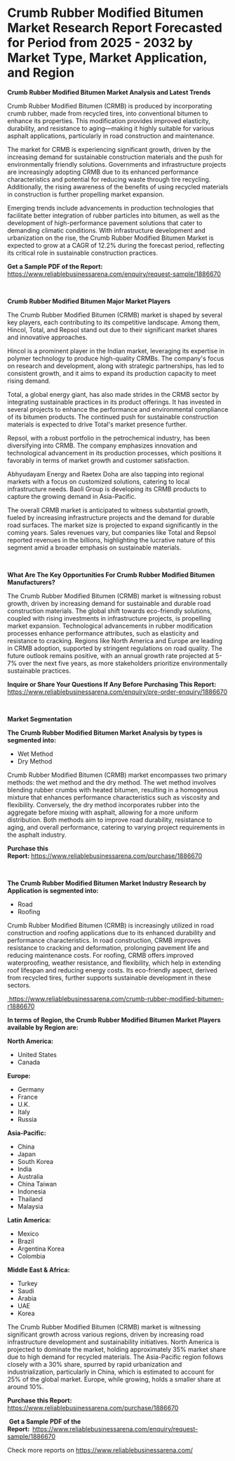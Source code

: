 <p><h1>Crumb Rubber Modified Bitumen Market Research Report Forecasted for Period from 2025 -  2032 by Market Type, Market Application, and Region</h1></p><p><strong>Crumb Rubber Modified Bitumen Market Analysis and Latest Trends</strong></p>
<p><p>Crumb Rubber Modified Bitumen (CRMB) is produced by incorporating crumb rubber, made from recycled tires, into conventional bitumen to enhance its properties. This modification provides improved elasticity, durability, and resistance to aging—making it highly suitable for various asphalt applications, particularly in road construction and maintenance.</p><p>The market for CRMB is experiencing significant growth, driven by the increasing demand for sustainable construction materials and the push for environmentally friendly solutions. Governments and infrastructure projects are increasingly adopting CRMB due to its enhanced performance characteristics and potential for reducing waste through tire recycling. Additionally, the rising awareness of the benefits of using recycled materials in construction is further propelling market expansion.</p><p>Emerging trends include advancements in production technologies that facilitate better integration of rubber particles into bitumen, as well as the development of high-performance pavement solutions that cater to demanding climatic conditions. With infrastructure development and urbanization on the rise, the Crumb Rubber Modified Bitumen Market is expected to grow at a CAGR of 12.2% during the forecast period, reflecting its critical role in sustainable construction practices.</p></p>
<p><strong>Get a Sample PDF of the Report:&nbsp;</strong> <a href="https://www.reliablebusinessarena.com/enquiry/request-sample/1886670?utm_campaign=3526&utm_medium=2&utm_source=Github&utm_content=ia&utm_term=01042025&utm_id=crumb-rubber-modified-bitumen">https://www.reliablebusinessarena.com/enquiry/request-sample/1886670</a></p>
<p>&nbsp;</p>
<p><strong>Crumb Rubber Modified Bitumen Major Market Players</strong></p>
<p><p>The Crumb Rubber Modified Bitumen (CRMB) market is shaped by several key players, each contributing to its competitive landscape. Among them, Hincol, Total, and Repsol stand out due to their significant market shares and innovative approaches. </p><p>Hincol is a prominent player in the Indian market, leveraging its expertise in polymer technology to produce high-quality CRMBs. The company's focus on research and development, along with strategic partnerships, has led to consistent growth, and it aims to expand its production capacity to meet rising demand.</p><p>Total, a global energy giant, has also made strides in the CRMB sector by integrating sustainable practices in its product offerings. It has invested in several projects to enhance the performance and environmental compliance of its bitumen products. The continued push for sustainable construction materials is expected to drive Total's market presence further.</p><p>Repsol, with a robust portfolio in the petrochemical industry, has been diversifying into CRMB. The company emphasizes innovation and technological advancement in its production processes, which positions it favorably in terms of market growth and customer satisfaction.</p><p>Abhyudayam Energy and Raetex Doha are also tapping into regional markets with a focus on customized solutions, catering to local infrastructure needs. Baoli Group is developing its CRMB products to capture the growing demand in Asia-Pacific.</p><p>The overall CRMB market is anticipated to witness substantial growth, fueled by increasing infrastructure projects and the demand for durable road surfaces. The market size is projected to expand significantly in the coming years. Sales revenues vary, but companies like Total and Repsol reported revenues in the billions, highlighting the lucrative nature of this segment amid a broader emphasis on sustainable materials.</p></p>
<p>&nbsp;</p>
<p><strong>What Are The Key Opportunities For Crumb Rubber Modified Bitumen Manufacturers?</strong></p>
<p><p>The Crumb Rubber Modified Bitumen (CRMB) market is witnessing robust growth, driven by increasing demand for sustainable and durable road construction materials. The global shift towards eco-friendly solutions, coupled with rising investments in infrastructure projects, is propelling market expansion. Technological advancements in rubber modification processes enhance performance attributes, such as elasticity and resistance to cracking. Regions like North America and Europe are leading in CRMB adoption, supported by stringent regulations on road quality. The future outlook remains positive, with an annual growth rate projected at 5-7% over the next five years, as more stakeholders prioritize environmentally sustainable practices.</p></p>
<p><strong>Inquire or Share Your Questions If Any Before Purchasing This Report:</strong> <a href="https://www.reliablebusinessarena.com/enquiry/pre-order-enquiry/1886670?utm_campaign=3526&utm_medium=2&utm_source=Github&utm_content=ia&utm_term=01042025&utm_id=crumb-rubber-modified-bitumen">https://www.reliablebusinessarena.com/enquiry/pre-order-enquiry/1886670</a></p>
<p>&nbsp;</p>
<p><strong>Market Segmentation</strong></p>
<p><strong>The Crumb Rubber Modified Bitumen Market Analysis by types is segmented into:</strong></p>
<p><ul><li>Wet Method</li><li>Dry Method</li></ul></p>
<p><p>Crumb Rubber Modified Bitumen (CRMB) market encompasses two primary methods: the wet method and the dry method. The wet method involves blending rubber crumbs with heated bitumen, resulting in a homogenous mixture that enhances performance characteristics such as viscosity and flexibility. Conversely, the dry method incorporates rubber into the aggregate before mixing with asphalt, allowing for a more uniform distribution. Both methods aim to improve road durability, resistance to aging, and overall performance, catering to varying project requirements in the asphalt industry.</p></p>
<p><strong>Purchase this Report:&nbsp;</strong><a href="https://www.reliablebusinessarena.com/purchase/1886670?utm_campaign=3526&utm_medium=2&utm_source=Github&utm_content=ia&utm_term=01042025&utm_id=crumb-rubber-modified-bitumen">https://www.reliablebusinessarena.com/purchase/1886670</a></p>
<p>&nbsp;</p>
<p><strong>The Crumb Rubber Modified Bitumen Market Industry Research by Application is segmented into:</strong></p>
<p><ul><li>Road</li><li>Roofing</li></ul></p>
<p><p>Crumb Rubber Modified Bitumen (CRMB) is increasingly utilized in road construction and roofing applications due to its enhanced durability and performance characteristics. In road construction, CRMB improves resistance to cracking and deformation, prolonging pavement life and reducing maintenance costs. For roofing, CRMB offers improved waterproofing, weather resistance, and flexibility, which help in extending roof lifespan and reducing energy costs. Its eco-friendly aspect, derived from recycled tires, further supports sustainable development in these sectors.</p></p>
<p><a href="https://www.reliablebusinessarena.com/crumb-rubber-modified-bitumen-r1886670?utm_campaign=3526&utm_medium=2&utm_source=Github&utm_content=ia&utm_term=01042025&utm_id=crumb-rubber-modified-bitumen">&nbsp;https://www.reliablebusinessarena.com/crumb-rubber-modified-bitumen-r1886670</a></p>
<p><strong>In terms of Region, the Crumb Rubber Modified Bitumen Market Players available by Region are:</strong></p>
<p>
    <p> <strong> North America: </strong>
        <ul>
            <li>United States</li>
            <li>Canada</li>
        </ul>
        </p> 
    <p> <strong> Europe: </strong>
        <ul>
            <li>Germany</li>
            <li>France</li>
            <li>U.K.</li>
            <li>Italy</li>
            <li>Russia</li>
        </ul>
        </p> 
    <p> <strong> Asia-Pacific: </strong>
        <ul>
            <li>China</li>
            <li>Japan</li>
            <li>South Korea</li>
            <li>India</li>
            <li>Australia</li>
            <li>China Taiwan</li>
            <li>Indonesia</li>
            <li>Thailand</li>
            <li>Malaysia</li>
        </ul>
        </p> 
    <p> <strong> Latin America: </strong>
        <ul>
            <li>Mexico</li>
            <li>Brazil</li>
            <li>Argentina Korea</li>
            <li>Colombia</li>
        </ul>
        </p> 
    <p> <strong> Middle East & Africa: </strong>
        <ul>
            <li>Turkey</li>
            <li>Saudi</li>
            <li>Arabia</li>
            <li>UAE</li>
            <li>Korea</li>
        </ul>
    </p>
    </p>
<p><p>The Crumb Rubber Modified Bitumen (CRMB) market is witnessing significant growth across various regions, driven by increasing road infrastructure development and sustainability initiatives. North America is projected to dominate the market, holding approximately 35% market share due to high demand for recycled materials. The Asia-Pacific region follows closely with a 30% share, spurred by rapid urbanization and industrialization, particularly in China, which is estimated to account for 25% of the global market. Europe, while growing, holds a smaller share at around 10%.</p></p>
<p><strong>Purchase this Report: </strong><a href="https://www.reliablebusinessarena.com/purchase/1886670?utm_campaign=3526&utm_medium=2&utm_source=Github&utm_content=ia&utm_term=01042025&utm_id=crumb-rubber-modified-bitumen">https://www.reliablebusinessarena.com/purchase/1886670</a></p>
<p>&nbsp;<strong>Get a Sample PDF of the Report:&nbsp;&nbsp;</strong><a href="https://www.reliablebusinessarena.com/enquiry/request-sample/1886670?utm_campaign=3526&utm_medium=2&utm_source=Github&utm_content=ia&utm_term=01042025&utm_id=crumb-rubber-modified-bitumen">https://www.reliablebusinessarena.com/enquiry/request-sample/1886670</a></p>
<p><strong></strong></p>
<p>Check more reports on <a href="https://www.reliablebusinessarena.com/?utm_campaign=3526&utm_medium=2&utm_source=Github&utm_content=ia&utm_term=01042025&utm_id=crumb-rubber-modified-bitumen">https://www.reliablebusinessarena.com/</a></p>